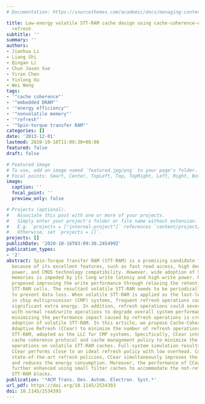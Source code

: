 ```yaml
---
# Documentation: https://sourcethemes.com/academic/docs/managing-content/

title: Low-energy volatile STT-RAM cache design using cache-coherence-enabled adaptive
  refresh
subtitle: ''
summary: ''
authors:
- Jianhua Li
- Liang Shi
- Qingan Li
- Chun Jason Xue
- Yiran Chen
- Yinlong Xu
- Wei Wang
tags:
- '"cache coherence"'
- '"embedded DRAM"'
- '"energy efficiency"'
- '"nonvolatile memory"'
- '"refresh"'
- '"Spin-torque transfer RAM"'
categories: []
date: '2013-12-01'
lastmod: 2020-10-16T11:09:30+08:00
featured: false
draft: false

# Featured image
# To use, add an image named `featured.jpg/png` to your page's folder.
# Focal points: Smart, Center, TopLeft, Top, TopRight, Left, Right, BottomLeft, Bottom, BottomRight.
image:
  caption: ''
  focal_point: ''
  preview_only: false

# Projects (optional).
#   Associate this post with one or more of your projects.
#   Simply enter your project's folder or file name without extension.
#   E.g. `projects = ["internal-project"]` references `content/project/deep-learning/index.md`.
#   Otherwise, set `projects = []`.
projects: []
publishDate: '2020-10-16T03:09:30.245499Z'
publication_types:
- '2'
abstract: Spin-Torque Transfer RAM (STT-RAM) is a promising candidate for SRAM replacement
  because of its excellent features, such as fast read access, high density, low leakage
  power, and CMOS technology compatibility. However, wide adoption of STT-RAM as cache
  memories is impeded by its long write latency and high write power. Recent work
  proposed improving the write performance through relaxing the retention time of
  STT-RAM cells. The resultant volatile STT-RAM needs to be periodically refreshed
  to prevent data loss. When volatile STT-RAM is applied as the last-level cache (LLC)
  in chip multiprocessor (CMP) systems, frequent refresh operations could dissipate
  significant extra energy. In addition, refresh operations could severely conflict
  with normal read/write operations to degrade overall system performance. Therefore,
  minimizing the performance impact caused by refresh operations is crucial for the
  adoption of volatile STT-RAM. In this article, we propose Cache-Coherence-Enabled
  Adaptive Refresh (CCear) to minimize the number of refresh operations for volatile
  STT-RAM, adopted as the LLC for CMP systems. Specifically, CCear interacts with
  cache coherence protocol and cache management policy to minimize the number of refresh
  operations on volatile STT-RAM caches. Full-system simulation results show that
  CCear performs close to an ideal refresh policy with low overhead. Compared with
  state-of-the-art refresh policies, CCear simultaneously improves the system performance
  and reduces the energy consumption. Moreover, the performance of CCear could be
  further enhanced using small filter caches to accommodate the not-refreshed private
  STT-RAM blocks.
publication: '*ACM Trans. Des. Autom. Electron. Syst.*'
url_pdf: https://doi.org/10.1145/2534393
doi: 10.1145/2534393
---
```

